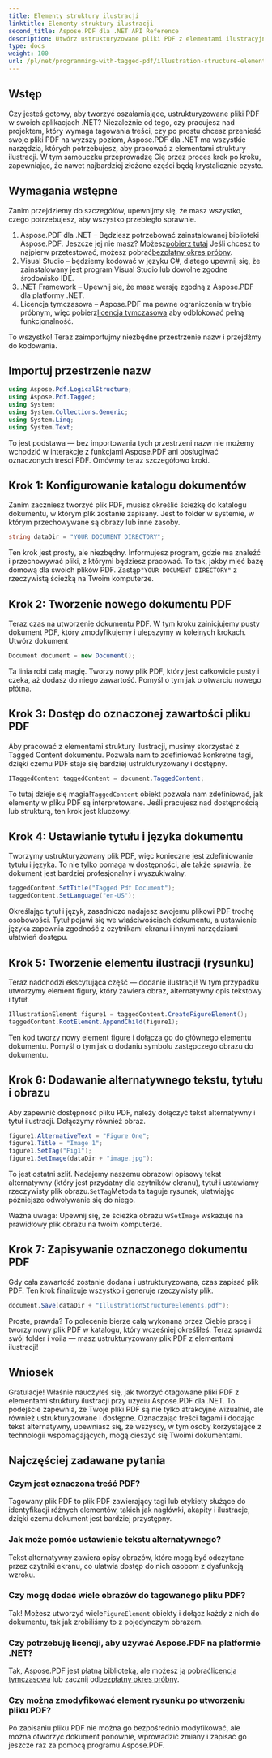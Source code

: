 ```yaml
---
title: Elementy struktury ilustracji
linktitle: Elementy struktury ilustracji
second_title: Aspose.PDF dla .NET API Reference
description: Utwórz ustrukturyzowane pliki PDF z elementami ilustracyjnymi w programie Aspose.PDF dla platformy .NET, korzystając z naszego samouczka krok po kroku.
type: docs
weight: 100
url: /pl/net/programming-with-tagged-pdf/illustration-structure-elements/
---
```

## Wstęp

Czy jesteś gotowy, aby tworzyć oszałamiające, ustrukturyzowane pliki PDF w swoich aplikacjach .NET? Niezależnie od tego, czy pracujesz nad projektem, który wymaga tagowania treści, czy po prostu chcesz przenieść swoje pliki PDF na wyższy poziom, Aspose.PDF dla .NET ma wszystkie narzędzia, których potrzebujesz, aby pracować z elementami struktury ilustracji. W tym samouczku przeprowadzę Cię przez proces krok po kroku, zapewniając, że nawet najbardziej złożone części będą krystalicznie czyste.

## Wymagania wstępne

Zanim przejdziemy do szczegółów, upewnijmy się, że masz wszystko, czego potrzebujesz, aby wszystko przebiegło sprawnie.

1.  Aspose.PDF dla .NET – Będziesz potrzebować zainstalowanej biblioteki Aspose.PDF. Jeszcze jej nie masz? Możesz[pobierz tutaj](https://releases.aspose.com/pdf/net/) Jeśli chcesz to najpierw przetestować, możesz pobrać[bezpłatny okres próbny](https://releases.aspose.com/).
2. Visual Studio – będziemy kodować w języku C#, dlatego upewnij się, że zainstalowany jest program Visual Studio lub dowolne zgodne środowisko IDE.
3. .NET Framework – Upewnij się, że masz wersję zgodną z Aspose.PDF dla platformy .NET.
4.  Licencja tymczasowa – Aspose.PDF ma pewne ograniczenia w trybie próbnym, więc pobierz[licencja tymczasowa](https://purchase.aspose.com/temporary-license/) aby odblokować pełną funkcjonalność.

To wszystko! Teraz zaimportujmy niezbędne przestrzenie nazw i przejdźmy do kodowania.

## Importuj przestrzenie nazw

```csharp
using Aspose.Pdf.LogicalStructure;
using Aspose.Pdf.Tagged;
using System;
using System.Collections.Generic;
using System.Linq;
using System.Text;
```

To jest podstawa — bez importowania tych przestrzeni nazw nie możemy wchodzić w interakcje z funkcjami Aspose.PDF ani obsługiwać oznaczonych treści PDF. Omówmy teraz szczegółowo kroki.

## Krok 1: Konfigurowanie katalogu dokumentów

Zanim zaczniesz tworzyć plik PDF, musisz określić ścieżkę do katalogu dokumentu, w którym plik zostanie zapisany. Jest to folder w systemie, w którym przechowywane są obrazy lub inne zasoby.

```csharp
string dataDir = "YOUR DOCUMENT DIRECTORY";
```

 Ten krok jest prosty, ale niezbędny. Informujesz program, gdzie ma znaleźć i przechowywać pliki, z którymi będziesz pracować. To tak, jakby mieć bazę domową dla swoich plików PDF. Zastąp`"YOUR DOCUMENT DIRECTORY"` z rzeczywistą ścieżką na Twoim komputerze.

## Krok 2: Tworzenie nowego dokumentu PDF

Teraz czas na utworzenie dokumentu PDF. W tym kroku zainicjujemy pusty dokument PDF, który zmodyfikujemy i ulepszymy w kolejnych krokach.
 Utwórz dokument

```csharp
Document document = new Document();
```

Ta linia robi całą magię. Tworzy nowy plik PDF, który jest całkowicie pusty i czeka, aż dodasz do niego zawartość. Pomyśl o tym jak o otwarciu nowego płótna.

## Krok 3: Dostęp do oznaczonej zawartości pliku PDF

Aby pracować z elementami struktury ilustracji, musimy skorzystać z Tagged Content dokumentu. Pozwala nam to zdefiniować konkretne tagi, dzięki czemu PDF staje się bardziej ustrukturyzowany i dostępny.

```csharp
ITaggedContent taggedContent = document.TaggedContent;
```

 To tutaj dzieje się magia!`TaggedContent` obiekt pozwala nam zdefiniować, jak elementy w pliku PDF są interpretowane. Jeśli pracujesz nad dostępnością lub strukturą, ten krok jest kluczowy.

## Krok 4: Ustawianie tytułu i języka dokumentu

Tworzymy ustrukturyzowany plik PDF, więc konieczne jest zdefiniowanie tytułu i języka. To nie tylko pomaga w dostępności, ale także sprawia, że dokument jest bardziej profesjonalny i wyszukiwalny.

```csharp
taggedContent.SetTitle("Tagged Pdf Document");
taggedContent.SetLanguage("en-US");
```

Określając tytuł i język, zasadniczo nadajesz swojemu plikowi PDF trochę osobowości. Tytuł pojawi się we właściwościach dokumentu, a ustawienie języka zapewnia zgodność z czytnikami ekranu i innymi narzędziami ułatwień dostępu.

## Krok 5: Tworzenie elementu ilustracji (rysunku)

Teraz nadchodzi ekscytująca część — dodanie ilustracji! W tym przypadku utworzymy element figury, który zawiera obraz, alternatywny opis tekstowy i tytuł.

```csharp
IllustrationElement figure1 = taggedContent.CreateFigureElement();
taggedContent.RootElement.AppendChild(figure1);
```

Ten kod tworzy nowy element figure i dołącza go do głównego elementu dokumentu. Pomyśl o tym jak o dodaniu symbolu zastępczego obrazu do dokumentu.

## Krok 6: Dodawanie alternatywnego tekstu, tytułu i obrazu

Aby zapewnić dostępność pliku PDF, należy dołączyć tekst alternatywny i tytuł ilustracji. Dołączymy również obraz.

```csharp
figure1.AlternativeText = "Figure One";
figure1.Title = "Image 1";
figure1.SetTag("Fig1");
figure1.SetImage(dataDir + "image.jpg");
```

 To jest ostatni szlif. Nadajemy naszemu obrazowi opisowy tekst alternatywny (który jest przydatny dla czytników ekranu), tytuł i ustawiamy rzeczywisty plik obrazu.`SetTag`Metoda ta taguje rysunek, ułatwiając późniejsze odwoływanie się do niego.

 Ważna uwaga: Upewnij się, że ścieżka obrazu w`SetImage` wskazuje na prawidłowy plik obrazu na twoim komputerze.

## Krok 7: Zapisywanie oznaczonego dokumentu PDF

Gdy cała zawartość zostanie dodana i ustrukturyzowana, czas zapisać plik PDF. Ten krok finalizuje wszystko i generuje rzeczywisty plik.

```csharp
document.Save(dataDir + "IllustrationStructureElements.pdf");
```

Proste, prawda? To polecenie bierze całą wykonaną przez Ciebie pracę i tworzy nowy plik PDF w katalogu, który wcześniej określiłeś. Teraz sprawdź swój folder i voila — masz ustrukturyzowany plik PDF z elementami ilustracji!

## Wniosek

Gratulacje! Właśnie nauczyłeś się, jak tworzyć otagowane pliki PDF z elementami struktury ilustracji przy użyciu Aspose.PDF dla .NET. To podejście zapewnia, że Twoje pliki PDF są nie tylko atrakcyjne wizualnie, ale również ustrukturyzowane i dostępne. Oznaczając treści tagami i dodając tekst alternatywny, upewniasz się, że wszyscy, w tym osoby korzystające z technologii wspomagających, mogą cieszyć się Twoimi dokumentami.

## Najczęściej zadawane pytania

### Czym jest oznaczona treść PDF?
Tagowany plik PDF to plik PDF zawierający tagi lub etykiety służące do identyfikacji różnych elementów, takich jak nagłówki, akapity i ilustracje, dzięki czemu dokument jest bardziej przystępny.

### Jak może pomóc ustawienie tekstu alternatywnego?
Tekst alternatywny zawiera opisy obrazów, które mogą być odczytane przez czytniki ekranu, co ułatwia dostęp do nich osobom z dysfunkcją wzroku.

### Czy mogę dodać wiele obrazów do tagowanego pliku PDF?
 Tak! Możesz utworzyć wiele`FigureElement` obiekty i dołącz każdy z nich do dokumentu, tak jak zrobiliśmy to z pojedynczym obrazem.

### Czy potrzebuję licencji, aby używać Aspose.PDF na platformie .NET?
 Tak, Aspose.PDF jest płatną biblioteką, ale możesz ją pobrać[licencja tymczasowa](https://purchase.aspose.com/temporary-license/) lub zacznij od[bezpłatny okres próbny](https://releases.aspose.com/).

### Czy można zmodyfikować element rysunku po utworzeniu pliku PDF?
Po zapisaniu pliku PDF nie można go bezpośrednio modyfikować, ale można otworzyć dokument ponownie, wprowadzić zmiany i zapisać go jeszcze raz za pomocą programu Aspose.PDF.